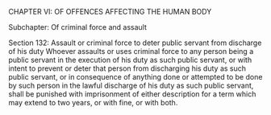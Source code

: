 CHAPTER VI: OF OFFENCES AFFECTING THE HUMAN BODY

Subchapter: Of criminal force and assault

Section 132: Assault or criminal force to deter public servant from discharge of his duty
Whoever assaults or uses criminal force to any person being a public servant in the execution of his duty as such public servant, or with intent to prevent or deter that person from discharging his duty as such public servant, or in consequence of anything done or attempted to be done by such person in the lawful discharge of his duty as such public servant, shall be punished with imprisonment of either description for a term which may extend to two years, or with fine, or with both.


